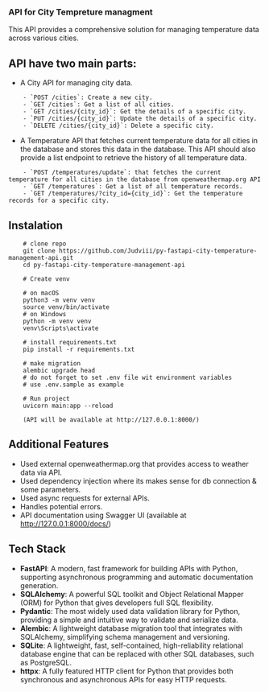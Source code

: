 ### API for City Tempreture managment
This API provides a comprehensive solution for managing temperature data across various cities.
## API have two main parts:
* A City API for managing city data.
```shell
    - `POST /cities`: Create a new city.
    - `GET /cities`: Get a list of all cities.
    - `GET /cities/{city_id}`: Get the details of a specific city.
    - `PUT /cities/{city_id}`: Update the details of a specific city.
    - `DELETE /cities/{city_id}`: Delete a specific city.
```
* A Temperature API that fetches current temperature data for all cities in the database and stores this data in the database. This API should also provide a list endpoint to retrieve the history of all temperature data.
```shell
    - `POST /temperatures/update`: that fetches the current temperature for all cities in the database from openweathermap.org API
    - `GET /temperatures`: Get a list of all temperature records.
    - `GET /temperatures/?city_id={city_id}`: Get the temperature records for a specific city.
```
## Instalation
```shell
    # clone repo
    git clone https://github.com/Judviii/py-fastapi-city-temperature-management-api.git
    cd py-fastapi-city-temperature-management-api
    
    # Create venv

    # on macOS
    python3 -m venv venv
    source venv/bin/activate
    # on Windows
    python -m venv venv
    venv\Scripts\activate

    # install requirements.txt
    pip install -r requirements.txt

    # make migration 
    alembic upgrade head
    # do not forget to set .env file wit environment variables
    # use .env.sample as example

    # Run project
    uvicorn main:app --reload
   
    (API will be available at http://127.0.0.1:8000/)
```

## Additional Features
* Used external openweathermap.org that provides access to weather data via API.
* Used dependency injection where its makes sense for db connection & some parameters.
* Used async requests for external APIs.
* Handles potential errors.
* API documentation using Swagger UI (available at http://127.0.0.1:8000/docs/)
## Tech Stack

* **FastAPI**: A modern, fast framework for building APIs with Python, supporting asynchronous programming and automatic documentation generation.
* **SQLAlchemy**: A powerful SQL toolkit and Object Relational Mapper (ORM) for Python that gives developers full SQL flexibility.
* **Pydantic**: The most widely used data validation library for Python, providing a simple and intuitive way to validate and serialize data.
* **Alembic**: A lightweight database migration tool that integrates with SQLAlchemy, simplifying schema management and versioning.
* **SQLite**: A lightweight, fast, self-contained, high-reliability relational database engine that can be replaced with other SQL databases, such as PostgreSQL.
* **httpx**: A fully featured HTTP client for Python that provides both synchronous and asynchronous APIs for easy HTTP requests.
